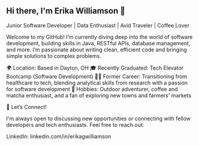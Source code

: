 ## Hi there, I'm Erika Williamson 👋

Junior Software Developer | Data Enthusiast | Avid Traveler | Coffee Lover

Welcome to my GitHub! I’m currently diving deep into the world of software development, building skills in Java, RESTful APIs, database management, and more. I’m passionate about writing clean, efficient code and bringing simple solutions to complex problems.


🌍 Location: Based in Dayton, OH
🎓 Recently Graduated: Tech Elevator Bootcamp (Software Development)
👩‍💻 Former Career: Transitioning from healthcare to tech, blending analytical skills from research with a passion for software development
🍃 Hobbies: Outdoor adventurer, coffee and matcha enthusiast, and a fan of exploring new towns and farmers' markets

💬 Let’s Connect!

I'm always open to discussing new opportunities or connecting with fellow developers and tech enthusiasts. Feel free to reach out:

LinkedIn: linkedin.com/in/erikagwilliamson
